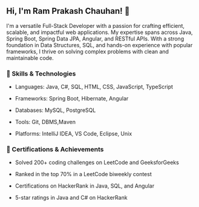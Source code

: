 ## Hi, I'm Ram Prakash Chauhan! 👋

<!--
**rabs-ramii-801/rabs-ramii-801** is a ✨ _special_ ✨ repository because its `README.md` (this file) appears on your GitHub profile.

Here are some ideas to get you started:

- 🔭 I’m currently working on ...
- 🌱 I’m currently learning ...
- 👯 I’m looking to collaborate on ...
- 🤔 I’m looking for help with ...
- 💬 Ask me about ...
- 📫 How to reach me: ...
- 😄 Pronouns: ...
- ⚡ Fun fact: ...
-->

I'm a versatile Full-Stack Developer with a passion for crafting efficient, scalable, and impactful web applications. My expertise spans across Java, Spring Boot, Spring Data JPA, Angular, and RESTful APIs. With a strong foundation in Data Structures, SQL, and hands-on experience with popular frameworks, I thrive on solving complex problems with clean and maintainable code.

### 🚀 Skills & Technologies

  * Languages: Java, C#, SQL, HTML, CSS, JavaScript, TypeScript
  
  * Frameworks: Spring Boot, Hibernate, Angular
  
  * Databases: MySQL, PostgreSQL
  
  * Tools: Git, DBMS,Maven
  
  * Platforms: IntelliJ IDEA, VS Code, Eclipse, Unix

### 📜 Certifications & Achievements

  * Solved 200+ coding challenges on LeetCode and GeeksforGeeks
  
  * Ranked in the top 70% in a LeetCode biweekly contest
  
  * Certifications on HackerRank in Java, SQL, and Angular
  
  * 5-star ratings in Java and C# on HackerRank


